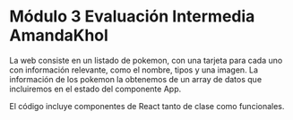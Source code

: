 # Módulo 3 Evaluación Intermedia AmandaKhol

La web consiste en un listado de pokemon, con una tarjeta para cada uno con información relevante, como el nombre, tipos y una imagen. La información de los pokemon la obtenemos de un array de datos que
incluiremos en el estado del componente App.

El código incluye componentes de React tanto de clase como funcionales.
